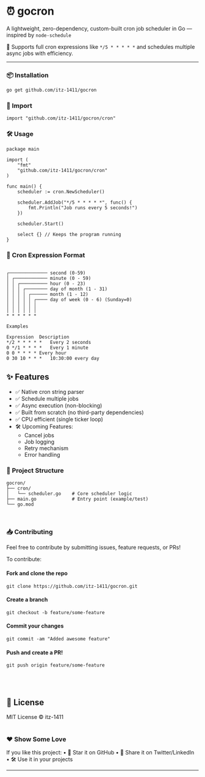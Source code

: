 
# ⏰ gocron

A lightweight, zero-dependency, custom-built cron job scheduler in Go — inspired by `node-schedule`

🚀 Supports full cron expressions like `*/5 * * * * *` and schedules multiple async jobs with efficiency.

---

### 📦 Installation

```bash
go get github.com/itz-1411/gocron
```




### 📄 Import

```
import "github.com/itz-1411/gocron/cron"
```

### 🛠️ Usage

```
package main

import (
    "fmt"
    "github.com/itz-1411/gocron/cron"
)

func main() {
    scheduler := cron.NewScheduler()

    scheduler.AddJob("*/5 * * * * *", func() {
        fmt.Println("Job runs every 5 seconds!")
    })

    scheduler.Start()

    select {} // Keeps the program running
}

```

### 🧠 Cron Expression Format
```

┌────────────── second (0-59)
│ ┌──────────── minute (0 - 59)
│ │ ┌────────── hour (0 - 23)
│ │ │ ┌──────── day of month (1 - 31)
│ │ │ │ ┌────── month (1 - 12)
│ │ │ │ │ ┌──── day of week (0 - 6) (Sunday=0)
│ │ │ │ │ │
│ │ │ │ │ │
* * * * * *

Examples

Expression	Description
*/2 * * * * *	Every 2 seconds
0 */1 * * * *	Every 1 minute
0 0 * * * *	Every hour
0 30 10 * * *	10:30:00 every day

```

## ✨ Features

- ✅ Native cron string parser  
- ✅ Schedule multiple jobs  
- ✅ Async execution (non-blocking)  
- ✅ Built from scratch (no third-party dependencies)  
- ✅ CPU efficient (single ticker loop)  
- 🛠️ Upcoming Features:
  - Cancel jobs  
  - Job logging  
  - Retry mechanism  
  - Error handling  

### 📁 Project Structure
```
gocron/
├── cron/
│   └── scheduler.go    # Core scheduler logic
├── main.go             # Entry point (example/test)
└── go.mod
```

<br>

### 📥 Contributing

Feel free to contribute by submitting issues, feature requests, or PRs!

To contribute:

#### Fork and clone the repo
```git clone https://github.com/itz-1411/gocron.git```

#### Create a branch
```git checkout -b feature/some-feature```

#### Commit your changes
```git commit -am "Added awesome feature"```

#### Push and create a PR!
```git push origin feature/some-feature```

<br>
<br>

## 📃 License

MIT License © itz-1411
<br>
<br>

### ❤️ Show Some Love

If you like this project:
	•	🌟 Star it on GitHub
	•	🧵 Share it on Twitter/LinkedIn
	•	🛠️ Use it in your projects

---